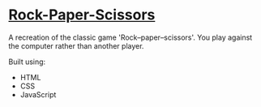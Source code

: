 # [Rock-Paper-Scissors](https://leoreeves.github.io/projects/rock-paper-scissors/)

A recreation of the classic game 'Rock–paper–scissors'. 
You play against the computer rather than another player.

Built using:

- HTML
- CSS
- JavaScript
